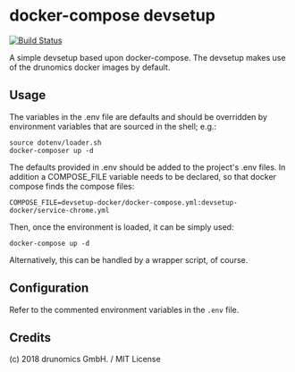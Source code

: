 # docker-compose devsetup

[![Build Status](https://travis-ci.org/drunomics/devsetup-docker?branch=1.x)](https://travis-ci.org/drunomics/devsetup-docker)

A simple devsetup based upon docker-compose. The devsetup makes use of the
drunomics docker images by default.

## Usage

The variables in the .env file are defaults and should be overridden by
environment variables that are sourced in the shell; e.g.:

    source dotenv/loader.sh
    docker-composer up -d

The defaults provided in .env should be added to the project's .env files.
In addition a COMPOSE_FILE variable needs to be declared, so that docker
compose finds the compose files:

	COMPOSE_FILE=devsetup-docker/docker-compose.yml:devsetup-docker/service-chrome.yml

Then, once the environment is loaded, it can be simply used:
	
	docker-compose up -d
    
Alternatively, this can be handled by a wrapper script, of course.

## Configuration

Refer to the commented environment variables in the `.env` file.

## Credits

(c) 2018 drunomics GmbH. /  MIT License
